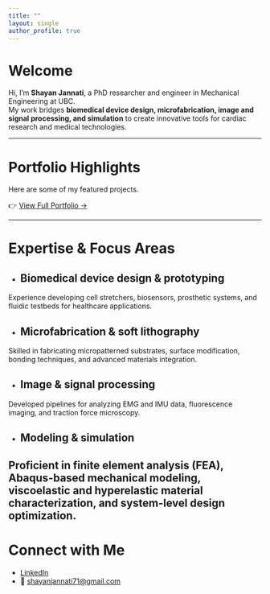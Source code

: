 ```yaml
---
title: ""
layout: single
author_profile: true
---
```


# Welcome
Hi, I’m **Shayan Jannati**, a PhD researcher and engineer in Mechanical Engineering at UBC.  
My work bridges **biomedical device design, microfabrication, image and signal processing, and simulation** to create innovative tools for cardiac research and medical technologies.  

---

# Portfolio Highlights
Here are some of my featured projects. 

👉 [View Full Portfolio →](/portfolio/)  

---

# Expertise & Focus Areas

- ## Biomedical device design & prototyping ##
Experience developing cell stretchers, biosensors, prosthetic systems, and fluidic testbeds for healthcare applications.
- ## Microfabrication & soft lithography ##
Skilled in fabricating micropatterned substrates, surface modification, bonding techniques, and advanced materials integration.
- ## Image & signal processing ##
Developed pipelines for analyzing EMG and IMU data, fluorescence imaging, and traction force microscopy.
- ## Modeling & simulation ##
Proficient in finite element analysis (FEA), Abaqus-based mechanical modeling, viscoelastic and hyperelastic material characterization, and system-level design optimization.
---

# Connect with Me
- [LinkedIn](https://www.linkedin.com/in/shayan-jannati-172581b2/)  
- 📧 shayanjannati71@gmail.com  

